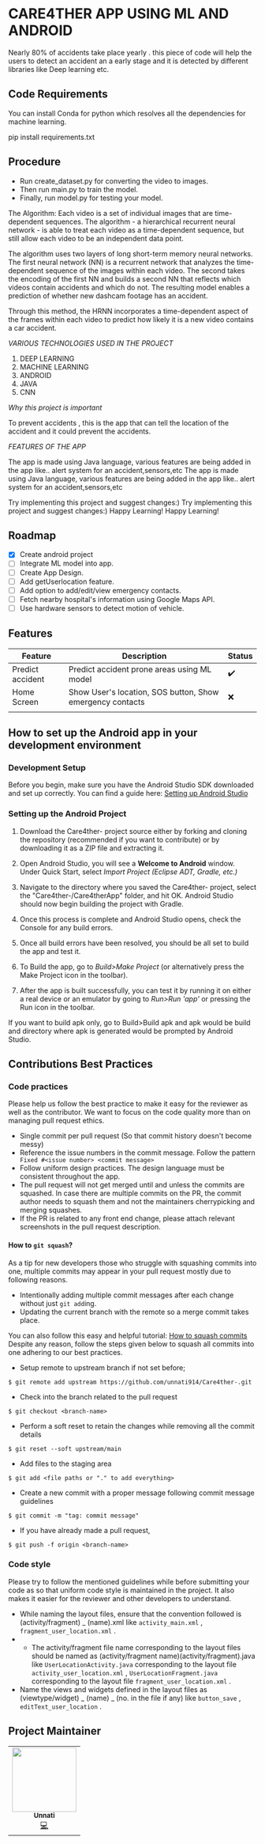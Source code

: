 # CARE4THER APP USING ML AND ANDROID 

Nearly 80% of accidents take place yearly . this piece of code will help the users to detect an accident an a early stage and it is detected by different libraries like Deep learning etc.

## Code Requirements

You can install Conda for python which resolves all the dependencies for machine learning.

pip install requirements.txt
## Procedure
* Run create_dataset.py for converting the video to images.
* Then run main.py to train the model.
* Finally, run model.py for testing your model.

The Algorithm:
Each video is a set of individual images that are time-dependent sequences. The algorithm - a hierarchical recurrent neural network - is able to treat each video as a time-dependent sequence, but still allow each video to be an independent data point.

The algorithm uses two layers of long short-term memory neural networks. The first neural network (NN) is a recurrent network that analyzes the time-dependent sequence of the images within each video. The second takes the encoding of the first NN and builds a second NN that reflects which videos contain accidents and which do not. The resulting model enables a prediction of whether new dashcam footage has an accident.

Through this method, the HRNN incorporates a time-dependent aspect of the frames within each video to predict how likely it is a new video contains a car accident.


*VARIOUS TECHNOLOGIES USED IN THE PROJECT*

1. DEEP LEARNING
2. MACHINE LEARNING
3. ANDROID
4. JAVA
5. CNN

*Why this project is important*

To prevent accidents , this is the app that can tell the location of the accident and it could prevent the accidents.


*FEATURES OF THE APP*

The app is made using Java language, various features are being added in the app like.. alert system for an accident,sensors,etc	The app is made using Java language, various features are being added in the app like.. alert system for an accident,sensors,etc


Try implementing this project and suggest changes:)	Try implementing this project and suggest changes:)
Happy Learning!	Happy Learning!

## Roadmap
 - [x] Create android project
 - [ ] Integrate ML model into app.
 - [ ] Create App Design.
 - [ ] Add getUserlocation feature.
 - [ ] Add option to add/edit/view emergency contacts.
 - [ ] Fetch nearby hospital's information using Google Maps API.
 - [ ] Use hardware sensors to detect motion of vehicle.

## Features
|   **Feature**          | **Description**                                                   | **Status**         |
|------------------------|-------------------------------------------------------------------|--------------------|
| Predict accident       | Predict accident prone areas using ML model                       | :heavy_check_mark: | 
| Home Screen            | Show User's location, SOS button, Show emergency contacts         | :x:                |
|                        |                                                                   |                    |


## How to set up the Android app in your development environment

### Development Setup

Before you begin, make sure you have the Android Studio SDK downloaded and set up correctly. You can find a guide here: [Setting up Android Studio](http://developer.android.com/sdk/installing/index.html?pkg=studio)

### Setting up the Android Project

1. Download the Care4ther- project source either by forking and cloning the repository (recommended if you want to contribute) or by downloading it as a ZIP file and extracting it.

2. Open Android Studio, you will see a **Welcome to Android** window. Under Quick Start, select _Import Project (Eclipse ADT, Gradle, etc.)_

3. Navigate to the directory where you saved the Care4ther- project, select the "Care4ther-/Care4therApp" folder, and hit OK. Android Studio should now begin building the project with Gradle.

4. Once this process is complete and Android Studio opens, check the Console for any build errors.

5. Once all build errors have been resolved, you should be all set to build the app and test it.

6. To Build the app, go to _Build>Make Project_ (or alternatively press the Make Project icon in the toolbar).

7. After the app is built successfully, you can test it by running it on either a real device or an emulator by going to _Run>Run 'app'_ or pressing the Run icon in the toolbar.

If you want to build apk only, go to Build>Build apk and apk would be build and directory where apk is generated would be prompted by Android Studio.

## Contributions Best Practices

### Code practices

Please help us follow the best practice to make it easy for the reviewer as well as the contributor. We want to focus on the code quality more than on managing pull request ethics.

 * Single commit per pull request (So that commit history doesn't become messy)
 * Reference the issue numbers in the commit message. Follow the pattern ``` Fixed #<issue number> <commit message>```
 * Follow uniform design practices. The design language must be consistent throughout the app.
 * The pull request will not get merged until and unless the commits are squashed. In case there are multiple commits on the PR, the commit author needs to squash them and not the maintainers cherrypicking and merging squashes.
 * If the PR is related to any front end change, please attach relevant screenshots in the pull request description.

#### How to `git squash`?

As a tip for new developers those who struggle with squashing commits into one, multiple commits may appear in your pull request mostly due to following reasons.

 * Intentionally adding multiple commit messages after each change without just `git add`ing.
 * Updating the current branch with the remote so a merge commit takes place.

You can also follow this easy and helpful tutorial: [How to squash commits](https://www.youtube.com/watch?v=viY1BbKZhSI&ab_channel=StudyZone)
Despite any reason, follow the steps given below to squash all commits into one adhering to our best practices.

 * Setup remote to upstream branch if not set before;

`$ git remote add upstream https://github.com/unnati914/Care4ther-.git`

 * Check into the branch related to the pull request

`$ git checkout <branch-name>`

 * Perform a soft reset to retain the changes while removing all the commit details

`$ git reset --soft upstream/main`

 * Add files to the staging area

`$ git add <file paths or "." to add everything>`

 * Create a new commit with a proper message following commit message guidelines

`$ git commit -m "tag: commit message"`

 * If you have already made a pull request,

`$ git push -f origin <branch-name>`

### Code style

Please try to follow the mentioned guidelines while before submitting your code as so that uniform code style is maintained in the project. It also makes it easier for the reviewer and other developers to understand.

 * While naming the layout files, ensure that the convention followed is (activity/fragment) _ (name).xml like ```activity_main.xml``` , ```fragment_user_location.xml``` .
 * * The activity/fragment file name corresponding to the layout files should be named as                       (activity/fragment name)(activity/fragment).java like ```UserLocationActivity.java``` corresponding to the layout file ```activity_user_location.xml``` , ```UserLocationFragment.java``` corresponding to the layout file ```fragment_user_location.xml``` .
 * Name the views and widgets defined in the layout files as (viewtype/widget) _ (name) _ (no. in the file if any) like  ```button_save``` , ```editText_user_location``` .



## Project Maintainer 

<table>
  <tbody><tr>
    <td align="center"><a href="https://github.com/unnati914"><img alt="" src="https://avatars.githubusercontent.com/u/69121168?s=400&u=adfcc6a4636b47497032e87a609cc003ec9c63c8&v=4" width="130px;"><br><sub><b>
 Unnati </b></sub></a><br><a href="" title="Code">💻 </a></td></a></td>
  </tr>
</tbody></table>
